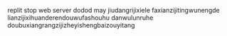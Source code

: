 replit
stop
web
server
dodod
may
jiudangrijixiele
faxianzijitingwunengde
lianzijixihuanderendouwufashouhu
danwulunruhe
doubuxiangrangzijizheyishengbaizouyitang